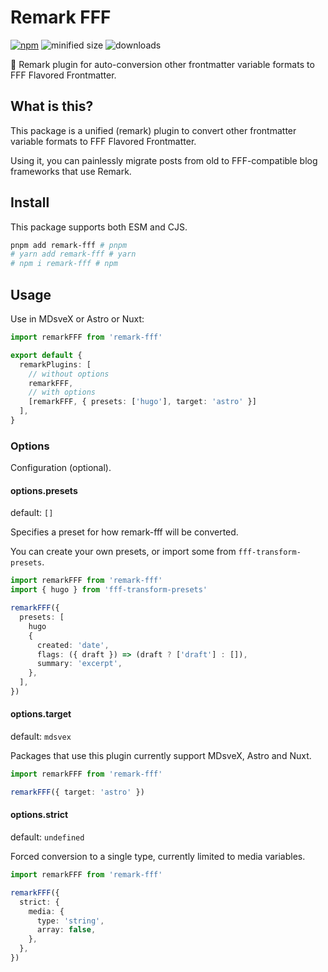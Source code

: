 # Remark FFF

[![npm](https://img.shields.io/npm/v/remark-fff?color=yellow)](https://npmjs.com/package/remark-fff)
![minified size](https://img.shields.io/bundlephobia/min/remark-fff?color=yellow)
![downloads](https://img.shields.io/npm/dt/remark-fff?color=yellow)

🌟 Remark plugin for auto-conversion other frontmatter variable formats to FFF Flavored Frontmatter.

## What is this?

This package is a unified (remark) plugin to convert other frontmatter variable formats to FFF Flavored Frontmatter.

Using it, you can painlessly migrate posts from old to FFF-compatible blog frameworks that use Remark.

## Install

This package supports both ESM and CJS.

```bash
pnpm add remark-fff # pnpm
# yarn add remark-fff # yarn
# npm i remark-fff # npm
```

## Usage

Use in MDsveX or Astro or Nuxt:

```ts
import remarkFFF from 'remark-fff'

export default {
  remarkPlugins: [
    // without options
    remarkFFF,
    // with options
    [remarkFFF, { presets: ['hugo'], target: 'astro' }]
  ],
}
```

### Options

Configuration (optional).

#### options.presets

default: `[]`

Specifies a preset for how remark-fff will be converted.

You can create your own presets, or import some from `fff-transform-presets`.

```ts
import remarkFFF from 'remark-fff'
import { hugo } from 'fff-transform-presets'

remarkFFF({
  presets: [
    hugo
    {
      created: 'date',
      flags: ({ draft }) => (draft ? ['draft'] : []),
      summary: 'excerpt',
    },
  ],
})
```

#### options.target

default: `mdsvex`

Packages that use this plugin currently support MDsveX, Astro and Nuxt.

```ts
import remarkFFF from 'remark-fff'

remarkFFF({ target: 'astro' })
```

#### options.strict

default: `undefined`

Forced conversion to a single type, currently limited to media variables.

```ts
import remarkFFF from 'remark-fff'

remarkFFF({
  strict: {
    media: {
      type: 'string',
      array: false,
    },
  },
})
```
